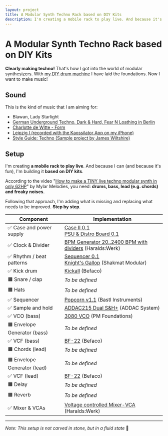 ```yaml
---
layout: project
title: A Modular Synth Techno Rack based on DIY Kits
description: I'm creating a mobile rack to play live. And because it's fun, I'll base it on DIY kits.
---
```


# A Modular Synth Techno Rack based on DIY Kits

**Clearly making techno!** That's how I got into the world of modular synthesizers. With [my DIY drum machine](/projects/diy-modular-synthesizer-drum-machine/) I have laid the foundations. Now I want to make music!

## Sound

This is the kind of music that I am aiming for:

* Blawan, Lady Starlight
* [German Underground Techno, Dark & Hard, Fear N Loathing in Berlin](https://www.youtube.com/watch?v=cjF-9In3hqU&t=25s)
* [Charlotte de Witte - Form](https://www.youtube.com/watch?v=zvAJbFNuyCA)
* [Leipzig I (recorded with the Kaossilator App on my iPhone)](https://soundcloud.com/steffenlohaus/leipzig-i)
* [Style Guide: Techno (Sample project by James Wiltshire)](https://www.youtube.com/watch?v=0Q6yR4s4syA&t=990s)

## Setup

I'm creating **a mobile rack to play live**. And because I can (and because it's fun), I'm building it **based on DIY kits**.

According to the video "[How to make a TINY live techno modular synth in only 62HP](https://www.youtube.com/watch?v=4jCCzpWBsFs)" by Mylar Melodies, you need: **drums, bass, lead (e.g. chords) and freaky noises**.

Following that approach, I'm adding what is missing and replacing what needs to be improved. **Step by step**.

| Component                   | Implementation                                               |
| --------------------------- | ------------------------------------------------------------ |
| ✅ Case and power supply     | [Case II 0.1](/modules/case-ii-0.1)<br />[PSU & Distro Board 0.1](/modules/psu-distro-board-0.1/) |
| ✅ Clock & Divider           | [BPM Generator 20..2400 BPM with dividers](https://haraldswerk.de/Gate_and_Trigger/Pulses/Pulses.html) (Haralds:Werk) |
| ✅ Rhythm / beat patterns    | [Sequencer 0.1](/modules/sequencer-0.1)<br />[Knight's Gallop](https://www.shakmatmodular.com/products/kg.html) (Shakmat Modular) |
| ✅ Kick drum                 | [Kickall](https://www.befaco.org/kickall-2/) (Befaco)        |
| 🟧 Snare / clap              | *To be defined*                                              |
| 🟧 Hats                      | *To be defined*                                              |
| ✅ Sequencer                 | [Popcorn v1.1](https://bastl-instruments.com/eurorack/modules/popcorn) (Bastl Instruments) |
| ✅ Sample and hold           | [ADDAC215 Dual S&H+](https://www.addacsystem.com/en/products/modules/addac200-series/addac215) (ADDAC System) |
| ✅ VCO (bass)                | [3080 VCO](https://www.tindie.com/products/pmfoundations/3080-vco-eurorack-pcb-set/) (PM Foundations) |
| 🟧 Envelope Generator (bass) | *To be defined*                                              |
| ✅ VCF (bass)                | [BF-22](https://www.befaco.org/bf-22/) (Befaco)              |
| 🟧 Chords (lead)             | *To be defined*                                              |
| 🟧 Envelope Generator (lead) | *To be defined*                                              |
| ✅ VCF (lead)                | [BF-22](https://www.befaco.org/bf-22/) (Befaco)              |
| 🟧 Delay                     | *To be defined*                                              |
| 🟧 Reverb                    | *To be defined*                                              |
| ✅ Mixer & VCAs              | [Voltage controlled Mixer-VCA](https://haraldswerk.de/Mixer/VC_Mixer_VCA/VC_Mixer_VCA.html) (Haralds:Werk) |

----

*Note: This setup is not carved in stone, but in a fluid state* 🌈
